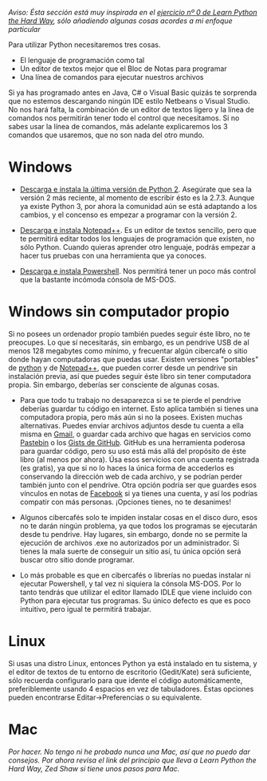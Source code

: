 *Aviso: Ésta sección está muy inspirada en el [ejercicio nº 0 de Learn Python the Hard Way](http://learnpythonthehardway.org/book/ex0.html), sólo añadiendo algunas cosas acordes a mi enfoque particular*

Para utilizar Python necesitaremos tres cosas.

* El lenguaje de programación como tal
* Un editor de textos mejor que el Bloc de Notas para programar
* Una línea de comandos para ejecutar nuestros archivos

Si ya has programado antes en Java, C# o Visual Basic quizás te sorprenda que no estemos descargando ningún IDE estilo Netbeans o Visual Studio. No nos hará falta, la combinación de un editor de textos ligero y la línea de comandos nos permitirán tener todo el control que necesitamos. Si no sabes usar la línea de comandos, más adelante explicaremos los 3 comandos que usaremos, que no son nada del otro mundo.

Windows
====

* [Descarga e instala la última versión de Python 2](http://www.python.org/download/). Asegúrate que sea la versión 2 más reciente, al momento de escribir ésto es la 2.7.3. Aunque ya existe Python 3, por ahora la comunidad aún se está adaptando a los cambios, y el concenso es empezar a programar con la versión 2.

* [Descarga e instala Notepad++](http://notepad-plus-plus.org/download/). Es un editor de textos sencillo, pero que te permitirá editar todos los lenguajes de programación que existen, no sólo Python. Cuando quieras aprender otro lenguaje, podrás empezar a hacer tus pruebas con una herramienta que ya conoces. 

* [Descarga e instala Powershell](https://www.microsoft.com/download/en/details.aspx?id=7217). Nos permitirá tener un poco más control que la bastante incómoda cónsola de MS-DOS. 

Windows sin computador propio
====

Si no posees un ordenador propio también puedes seguir éste libro, no te preocupes. Lo que sí necesitarás, sin embargo, es un pendrive USB de al menos 128 megabytes como mínimo, y frecuentar algún cibercafé o sitio donde hayan computadoras que puedas usar. Existen versiones "portables" de [python](http://www.portablepython.com/wiki/Download) y de [Notepad++](http://portableapps.com/apps/development/notepadpp_portable), que pueden correr desde un pendrive sin instalación previa, así que puedes seguir éste libro sin tener computadora propia. Sin embargo, deberías ser consciente de algunas cosas.

* Para que todo tu trabajo no desaparezca si se te pierde el pendrive deberías guardar tu código en internet. Esto aplica también si tienes una computadora propia, pero más aún si no la posees. Existen muchas alternativas. Puedes enviar archivos adjuntos desde tu cuenta a ella misma en [Gmail](https://mail.google.com/mail), o guardar cada archivo que hagas en servicios como [Pastebin](http://pastebin.com/) o los [Gists de GitHub](https://gist.github.com/). GitHub es una herramienta poderosa para guardar código, pero su uso está más allá del propósito de éste libro (al menos por ahora). Úsa esos servicios con una cuenta registrada (es gratis), ya que si no lo haces la única forma de accederlos es conservando la dirección web de cada archivo, y se podrían perder también junto con el pendrive. Otra opción podría ser que guardes esos vínculos en notas de [Facebook](https://www.facebook.com/) si ya tienes una cuenta, y así los podrías compatir con más personas. ¡Opciones tienes, no te desanimes!

* Algunos cibercafés solo te impiden instalar cosas en el disco duro, esos no te darán ningún problema, ya que todos los programas se ejecutarán desde tu pendrive. Hay lugares, sin embargo, donde no se permite la ejecución de archivos .exe no autorizados por un administrador. Si tienes la mala suerte de conseguir un sitio así, tu única opción será buscar otro sitio donde programar.

* Lo más probable es que en cibercafés o librerías no puedas instalar ni ejecutar Powershell, y tal vez ni siquiera la cónsola MS-DOS. Por lo tanto tendrás que utilizar el editor llamado IDLE que viene incluido con Python para ejecutar tus programas. Su único defecto es que es poco intuitivo, pero igual te permitirá trabajar.

Linux
====

Si usas una distro Linux, entonces Python ya está instalado en tu sistema, y el editor de textos de tu entorno de escritorio (Gedit/Kate) será suficiente, sólo recuerda configurarlo para que idente el código automáticamente, preferiblemente usando 4 espacios en vez de tabuladores. Éstas opciones pueden encontrarse Editar->Preferencias o su equivalente.

Mac
====

*Por hacer. No tengo ni he probado nunca una Mac, así que no puedo dar consejos. Por ahora revisa el link del principio que lleva a Learn Python the Hard Way, Zed Shaw si tiene unos pasos para Mac.*
